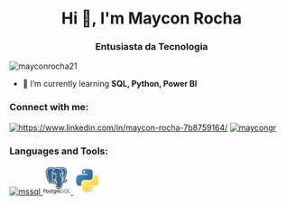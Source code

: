 <h1 align="center">Hi 👋, I'm Maycon Rocha</h1>
<h3 align="center">Entusiasta da Tecnologia</h3>

<p align="left"> <img src="https://komarev.com/ghpvc/?username=mayconrocha21&label=Profile%20views&color=0e75b6&style=flat" alt="mayconrocha21" /> </p>

- 🌱 I’m currently learning **SQL, Python, Power BI**

<h3 align="left">Connect with me:</h3>
<p align="left">
<a href="https://linkedin.com/in/https://www.linkedin.com/in/maycon-rocha-7b8759164/" target="blank"><img align="center" src="https://raw.githubusercontent.com/rahuldkjain/github-profile-readme-generator/master/src/images/icons/Social/linked-in-alt.svg" alt="https://www.linkedin.com/in/maycon-rocha-7b8759164/" height="30" width="40" /></a>
<a href="https://instagram.com/maycongr" target="blank"><img align="center" src="https://raw.githubusercontent.com/rahuldkjain/github-profile-readme-generator/master/src/images/icons/Social/instagram.svg" alt="maycongr" height="30" width="40" /></a>
</p>

<h3 align="left">Languages and Tools:</h3>
<p align="left"> <a href="https://www.microsoft.com/en-us/sql-server" target="_blank" rel="noreferrer"> <img src="https://www.svgrepo.com/show/303229/microsoft-sql-server-logo.svg" alt="mssql" width="50" height="50"/> </a> <a href="https://www.postgresql.org" target="_blank" rel="noreferrer"> <img src="https://raw.githubusercontent.com/devicons/devicon/master/icons/postgresql/postgresql-original-wordmark.svg" alt="postgresql" width="50" height="50"/> </a> <a href="https://www.python.org" target="_blank" rel="noreferrer"> <img src="https://raw.githubusercontent.com/devicons/devicon/master/icons/python/python-original.svg" alt="python" width="50" height="50"/> </a> </p>

